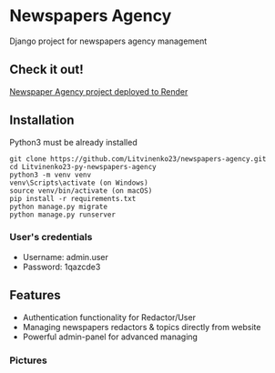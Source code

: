 # Newspapers Agency

Django project for newspapers agency management

## Check it out!

[Newspaper Agency project deployed to Render](https://newspaper-agency-csih.onrender.com/)

## Installation

Python3 must be already installed

```
git clone https://github.com/Litvinenko23/newspapers-agency.git
cd Litvinenko23-py-newspapers-agency
python3 -m venv venv
venv\Scripts\activate (on Windows)
source venv/bin/activate (on macOS)
pip install -r requirements.txt
python manage.py migrate
python manage.py runserver
```

### User's credentials
- Username: admin.user
- Password: 1qazcde3


## Features
* Authentication functionality for Redactor/User
* Managing newspapers redactors & topics directly from website
* Powerful admin-panel for advanced managing

### Pictures
